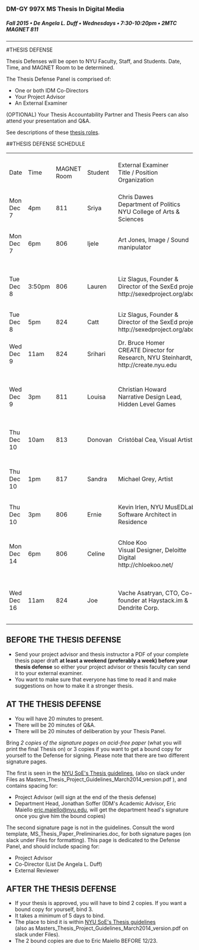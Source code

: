 ### DM-GY 997X MS Thesis In Digital Media
##### Fall 2015 • De Angela L. Duff • Wednesdays • 7:30-10:20pm • 2MTC MAGNET 811 

---
#THESIS DEFENSE

Thesis Defenses will be open to NYU Faculty, Staff, and Students. Date, Time, and MAGNET Room to be determined.

The Thesis Defense Panel is comprised of:
* One or both IDM Co-Directors
* Your Project Advisor
* An External Examiner

(OPTIONAL) Your Thesis Accountability Partner and Thesis Peers can also attend your presentation and Q&A.

See descriptions of these [thesis roles](thesis_roles.md).

##THESIS DEFENSE SCHEDULE

<table>
<tr>
    <td>Date</td>
    <td>Time</td>
    <td>MAGNET Room</td>
    <td>Student</td>
    <td>External Examiner<br>Title / Position<br>Organization</td>
    <td>Project Advisor<br>Title / Position<br>Organization</td>
    <td>Co-Director on Signature Page</td>
</tr>
<tr>
<td>Mon Dec 7</td>
<td>4pm</td>
<td>811</td>
<td>Sriya</td>
<td>Chris Dawes<br>Department of Politics<br>
NYU College of Arts & Sciences</td>
<td>Samuel Woolley<br>Project Manager<br>Political Bots Project</td>
<td>De Angela</td>
</tr>
<tr>
<td>Mon Dec 7</td>
<td>6pm</td>
<td>806</td>
<td>Ijele</td>
<td>Art Jones, Image / Sound manipulator</td>
<td>Dr. Roger Friedland<br>Visiting Professor, Media, Culture, and Communication, NYU Steinhardt</td>
<td>De Angela</td>
</tr>
<tr>
<td>Tue Dec 8</td>
<td>3:50pm</td>
<td>806</td>
<td>Lauren</td>
<td>Liz Slagus, Founder & Director of the SexEd project, http://sexedproject.org/about</td>
<td>Dr. Ricki Goldman<br>Professor of Educational Communication and Technology, NYU Steinhardt</td>
<td>Luke</td>
</tr>
<tr>
<td>Tue Dec 8</td>
<td>5pm</td>
<td>824</td>
<td>Catt</td>
<td>Liz Slagus, Founder & Director of the SexEd project, http://sexedproject.org/about</td>
<td>Frank Lantz<br>Director, NYU Game Center, NYU Tisch</td>
<td>Luke</td>
</tr>
<tr>
<td>Wed Dec 9</td>
<td>11am</td>
<td>824</td>
<td>Srihari</td>
<td>Dr. Bruce Homer<br>CREATE Director for Research, NYU Steinhardt, http://create.nyu.edu</td>
<td>Alvaro Olsen<br>CREATE Assistant Research Scientist, NYU Steinhardt, http://create.nyu.edu</td>
<td>De Angela</td>
</tr>
<tr>
<td>Wed Dec 9</td>
<td>3pm</td>
<td>811</td>
<td>Louisa</td>

<td>Christian Howard<br>Narrative Design Lead, Hidden Level Games</td>
<td>Kaho Abe<br>Artist in Residence, Game Innovation Lab at NYU Tandon School of Engineering</td>
<td>De Angela</td>
</tr>

<tr>
<td>Thu Dec 10</td>
<td>10am</td>
<td>813</td>
<td>Donovan</td>
<td>Cristóbal Cea, Visual Artist</td>
<td>Mark Skwarek<br>Lecturer, Integrated Digital Media<br>NYU Tandon School of Engineering</td>
<td>De Angela</td>
</tr>
<tr>
<td>Thu Dec 10</td>
<td>1pm</td>
<td>817</td>
<td>Sandra</td>
<td>Michael Grey, Artist</td>
<td>Beth Rosenberg<br>Integrated Digital Media (IDM)<br>NYU Tandon School of Engineering</td>
<td>De Angela</td>
</tr>
<tr>
<td>Thu Dec 10</td>
<td>3pm</td>
<td>806</td>
<td>Ernie</td>
<td>Kevin Irlen, NYU MusEDLab Software Architect in Residence</td>
<td>Ethan Hein<br>Experience Designer in Residence<br> NYU MusEDLab</td>
<td>De Angela</td>
</tr>
<tr>
<td>Mon Dec 14</td>
<td>6pm</td>
<td>806</td>
<td>Celine</td>

<td>Chloe Koo<br>Visual Designer, Deloitte Digital<br> http://chloekoo.net/</td>
<td>Kaho Abe<br>Artist in Residence, Game Innovation Lab at NYU Tandon School of Engineering</td>
<td>De Angela</td>
</tr>
<tr>
<td>Wed Dec 16</td>
<td>11am</td>
<td>824</td>
<td>Joe</td>
<td>Vache Asatryan, CTO, Co-founder at Haystack.im & Dendrite Corp.</td>
<td>Elton Kwok<br>Technology Director, Integrated Digital Media<br>NYU Tandon School of Engineering</td>
<td>De Angela</td>
</tr>
</table>

## BEFORE THE THESIS DEFENSE
* Send your project advisor and thesis instructor a PDF of your complete thesis paper draft **at least a weekend (preferably a week) before your thesis defense** so either your project advisor or thesis faculty can send it to your external examiner. 
* You want to make sure that everyone has time to read it and make suggestions on how to make it a stronger thesis. 


## AT THE THESIS DEFENSE

* You will have 20 minutes to present.
* There will be 20 minutes of Q&A.
* There will be 20 minutes of deliberation by your Thesis Panel.

Bring *2 copies of the signature pages on acid-free paper* (what you will print the final Thesis on) or 3 copies if you want to get a bound copy for yourself to the Defense for signing. Please note that there are two different signature pages.

The first is seen in the [NYU SoE's Thesis guidelines](http://engineering.nyu.edu/files/Master's%20Thesis%20and%20Project%20Guidelines_March2014%20version.pdf), (also on slack  under Files as Masters_Thesis_Project_Guidelines_March2014_version.pdf ), and contains spacing for:
* Project Advisor (will sign at the end of the thesis defense) 
* Department Head, Jonathan Soffer (IDM's Academic Advisor, Eric Maiello eric.maiello@nyu.edu, will get the department head's signature once you give him the bound copies)

The second signature page is not in the guidelines. Consult the word template, MS_Thesis_Paper_Preliminaries.doc, for both signature pages (on slack  under Files for formatting). This page is dedicated to the Defense Panel, and should include spacing for:
* Project Advisor
* Co-Director (List De Angela L. Duff)
* External Reviewer


## AFTER THE THESIS DEFENSE

* If your thesis is approved, you will have to bind 2 copies. If you want a bound copy for yourself, bind 3. 
* It takes a minimum of 5 days to bind. 
* The place to bind it is within [NYU SoE's Thesis guidelines](http://engineering.nyu.edu/files/Master's%20Thesis%20and%20Project%20Guidelines_March2014%20version.pdf)<br>(also as Masters_Thesis_Project_Guidelines_March2014_version.pdf on slack under Files).
* The 2 bound copies are due to Eric Maiello BEFORE 12/23.

















